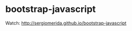bootstrap-javascript
====================
Watch: http://sergiomerida.github.io/bootstrap-javascript

